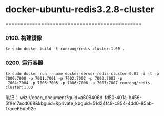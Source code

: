 # docker-ubuntu-redis3.2.8-cluster

==============================================


### 0100. 构建镜像

```
$> sudo docker build -t ronrong/redis-cluster:1.00 . 
```

### 0200. 运行容器

```
$> sudo docker run --name docker-server-redis-cluster-0.01 -i -t -p 7000:7000 -p 7001:7001 -p 7002:7002 -p 7003:7003 -p
 7004:7004 -p 7005:7005 -p 7006:7006 -p 7007:7007 ronrong/redis-cluster:1.00
```

笔记：
wiz://open_document?guid=a609406d-fd50-401a-b456-5f8e17acd068&kbguid=&private_kbguid=51d24f49-c854-4dd0-85ab-f7ace65de92e
